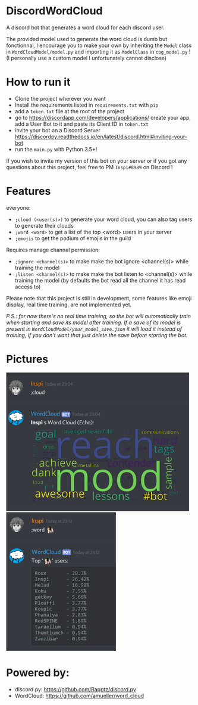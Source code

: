 # DiscordWordCloud
A discord bot that generates a word cloud for each discord user.

The provided model used to generate the word cloud is dumb but fonctionnal, 
I encourage you to make your own by inheriting the `Model` class in `WordCloudModel/model.py` and importing it as `ModelClass` in `cog_model.py` ! 
(I personally use a custom model I unfortunately cannot disclose)

# How to run it
- Clone the project wherever you want
- Install the requirements listed in `requirements.txt` with `pip`
- add a `token.txt` file at the root of the project
- go to https://discordapp.com/developers/applications/ create your app, add a User Bot to it and paste its Client ID in `token.txt`
- invite your bot on a Discord Server https://discordpy.readthedocs.io/en/latest/discord.html#inviting-your-bot
- run the `main.py` with Python 3.5+!

If you wish to invite my version of this bot on your server or if you got any questions about this project, feel free to PM `Inspi#8989` on Discord !

# Features
everyone:
- `;cloud (<user(s)>)` to generate your word cloud, you can also tag users to generate their clouds
- `;word <word>` to get a list of the top \<word> users in your server
- `;emojis` to get the podium of emojis in the guild

Requires manage channel permission:
- `;ignore <channel(s)>` to make make the bot ignore <channel(s)> while training the model
- `;listen <channel(s)>` to make make the bot listen to <channel(s)> while training the model 
(by defaults the bot read all the channel it has read access to)

Please note that this project is still in development, 
some features like emoji display, real time training, are not implemented yet.

*P.S.: for now there's no real time training, so the bot will automatically train when starting and save its model after training. If a save of its model is present in `WordCloudModel/your_model_save.json` it will load it instead of training, if you don't want that just delete the save before starting the bot.*

# Pictures

![sample image of a word cloud](https://github.com/Inspirateur/DiscordWordCloud/blob/master/cloud_sample.png)
![sample image of a word top usage](https://github.com/Inspirateur/DiscordWordCloud/blob/master/word_sample.png)

# Powered by:

- discord.py: https://github.com/Rapptz/discord.py
- WordCloud: https://github.com/amueller/word_cloud
